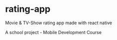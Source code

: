 # rating-app
Movie &amp; TV-Show rating app made with react native

A school project - Mobile Development Course
